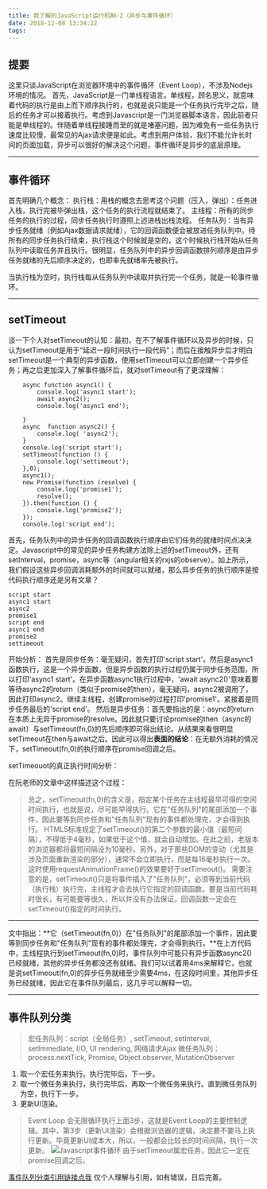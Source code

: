 ```yaml
---
title: 我了解的JavaScript运行机制-2（异步与事件循环）
date: 2018-12-08 13:34:22
tags:
---
```

## 提要
这里只谈JavaScript在浏览器环境中的事件循环（Event Loop），不涉及Nodejs环境的情况。
首先，JavaScript是一门单线程语言。单线程，顾名思义，就意味着代码的执行是由上而下顺序执行的，也就是说只能是一个任务执行完毕之后，随后的任务才可以接着执行。考虑到Javascript是一门浏览器脚本语言，因此前者只能是单线程的。伴随着单线程接踵而至的就是堵塞问题，因为难免有一些任务执行速度比较慢，最常见的Ajax请求便是如此。考虑到用户体验，我们不能允许长时间的页面加载，异步可以很好的解决这个问题，事件循环是异步的底层原理。

---
<!--more-->
## 事件循环
首先明确几个概念：
执行栈：用栈的概念去思考这个问题（压入，弹出）：任务进入栈，执行完被毕弹出栈，这个任务的执行流程就结束了。
主线程：所有的同步任务的执行的过程，同步任务执行时遵照上述进栈出栈流程。
任务队列：当有异步任务就绪（例如Ajax数据请求就绪），它的回调函数便会被放进任务队列中。待所有的同步任务执行结束，执行栈这个时候就是空的，这个时候执行栈开始从任务队列中读取任务并且执行。很明显，任务队列中的异步回调函数排列顺序是由异步任务就绪的先后顺序决定的，也即率先就绪率先被执行。

当执行栈为空时，执行栈每从任务队列中读取并执行完一个任务，就是一轮事件循环。

---
## setTimeout
谈一下个人对setTimeout的认知：最初，在不了解事件循环以及异步的时候，只认为setTimeout是用于“延迟一段时间执行一段代码”；而后在接触异步后才明白setTimeout是一个典型的异步函数，使用setTimeout可以立即创建一个异步任务；再之后更加深入了解事件循环后，就对setTimeout有了更深理解：
```
    async function async1() {
        console.log('async1 start');
        await async2();
        console.log('async1 end');

    }
    async  function async2() {
        console.log( 'async2');
    }
    console.log('script start');
    setTimeout(function () {
        console.log('settimeout');
    },0);
    async1();
    new Promise(function (resolve) {
        console.log('promise1');
        resolve();
    }).then(function () {
        console.log('promise2');
    });
    console.log('script end');

```
首先，任务队列中的异步任务的回调函数执行顺序由它们任务的就绪时间点决决定。Javascript中的常见的异步任务构建方法除上述的setTimeout外，还有setInterval，promise，async等（angular相关的rxjs的observe）。如上所示，我们假设这些异步回调消耗额外的时间就可以就绪，那么异步任务的执行顺序是按代码执行顺序还是另有文章？
```
script start
async1 start
async2
promise1
script end
async1 end
promise2
settimeout

```
开始分析：
首先是同步任务：毫无疑问，首先打印'script start'。然后是async1函数执行，这是一个异步函数，但是异步函数的执行过程仍属于同步任务范围，所以打印'async1 start'。在异步函数async1执行过程中，'await async2()'意味着要等待async2的return（类似于promise的then），毫无疑问，async2被调用了，因此打印async2。继续主线程，创建promise的过程打印'promise1'。紧接着是同步任务最后的'script end'。
然后是异步任务：首先要指出的是：async的return在本质上无异于promise的resolve。因此就只要讨论promise的then（async的await）与setTimeout(fn,0)的先后顺序即可得出结论。从结果来看很明显setTimeout在then与await之后。因此可以得出**表面的结论**：在无额外消耗的情况下，setTimeout(fn,0)的执行顺序在promise回调之后。

setTimeouot的真正执行时间分析：

在阮老师的文章中这样描述这个过程：
> 总之，setTimeout(fn,0)的含义是，指定某个任务在主线程最早可得的空闲时间执行，也就是说，尽可能早得执行。它在"任务队列"的尾部添加一个事件，因此要等到同步任务和"任务队列"现有的事件都处理完，才会得到执行。
HTML5标准规定了setTimeout()的第二个参数的最小值（最短间隔），不得低于4毫秒，如果低于这个值，就会自动增加。在此之前，老版本的浏览器都将最短间隔设为10毫秒。另外，对于那些DOM的变动（尤其是涉及页面重新渲染的部分），通常不会立即执行，而是每16毫秒执行一次。这时使用requestAnimationFrame()的效果要好于setTimeout()。
需要注意的是，setTimeout()只是将事件插入了"任务队列"，必须等到当前代码（执行栈）执行完，主线程才会去执行它指定的回调函数。要是当前代码耗时很长，有可能要等很久，所以并没有办法保证，回调函数一定会在setTimeout()指定的时间执行。

---
文中指出：**它（setTimeout(fn,0)）在"任务队列"的尾部添加一个事件，因此要等到同步任务和"任务队列"现有的事件都处理完，才会得到执行。**在上方代码中，主线程执行到setTimeout(fn,0)时，事件队列中可能只有异步函数async2()已经就绪，其他的异步任务都没还有就绪。我们可以试着用4ms来解释它，也就是说setTimeout(fn,0)的异步任务就绪至少需要4ms，在这段时间里，其他异步任务已经就绪，因此它在事件队列最后，这几乎可以解释一切。

---
## 事件队列分类
>宏任务队列：script（全局任务）, setTimeout, setInterval, setImmediate, I/O, UI rendering, 网络请求Ajax
>微任务队列：process.nextTick, Promise, Object.observer, MutationObserver
1. 取一个宏任务来执行。执行完毕后，下一步。
2. 取一个微任务来执行，执行完毕后，再取一个微任务来执行。直到微任务队列为空，执行下一步。
3. 更新UI渲染。
> Event Loop 会无限循环执行上面3步，这就是Event Loop的主要控制逻辑。其中，第3步（更新UI渲染）会根据浏览器的逻辑，决定要不要马上执行更新。毕竟更新UI成本大，所以，一般都会比较长的时间间隔，执行一次更新。
![Javascript事件循环](https://image-static.segmentfault.com/402/025/4020255170-59bc9e1671029_articlex "宏任务与微任务")
由于setTimeout属宏任务，因此它一定在promise回调之后。

[事件队列分类引用链接点我](https://segmentfault.com/a/1190000011198232)
仅个人理解与引用，如有错误，日后完善。